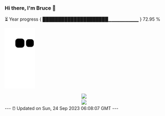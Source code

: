 ### Hi there, I'm Bruce 👋
⏳ Year progress { █████████████████████▁▁▁▁▁▁▁▁▁ } 72.95 %

![](https://raw.githubusercontent.com/Swiftie13st/Swiftie13st/main/assets/github-contribution-grid-snake.svg)


<div align="center"> <img src="https://metrics.lecoq.io/Swiftie13st?template=classic&config.timezone=Asia%2FShanghai"> </div>

<div align="center"> <img src="https://github-readme-streak-stats.herokuapp.com/?user=Swiftie13st" /> </div>
---
⏰ Updated on Sun, 24 Sep 2023 06:08:07 GMT
---

